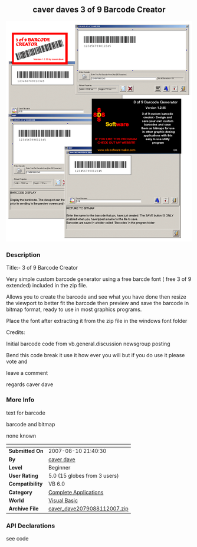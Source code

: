 ﻿<div align="center">

## caver daves 3 of 9 Barcode Creator

<img src="PIC200781197556554.gif">
</div>

### Description

Title:- 3 of 9 Barcode Creator

Very simple custom barcode generator using a free barcde font ( free 3 of 9 extended) included in the zip file.

Allows you to create the barcode and see what you have done then resize the viewport to better fit the barcode then preview and save the barcode in bitmap format, ready to use in most graphics programs.

Place the font after extracting it from the zip file in the windows font folder

Credits:

Initial barcode code from vb.general.discussion newsgroup posting

Bend this code break it use it how ever you will but if you do use it please vote and

leave a comment

regards caver dave
 
### More Info
 
text for barcode

barcode and bitmap

none known


<span>             |<span>
---                |---
**Submitted On**   |2007-08-10 21:40:30
**By**             |[caver dave](https://github.com/Planet-Source-Code/PSCIndex/blob/master/ByAuthor/caver-dave.md)
**Level**          |Beginner
**User Rating**    |5.0 (15 globes from 3 users)
**Compatibility**  |VB 6\.0
**Category**       |[Complete Applications](https://github.com/Planet-Source-Code/PSCIndex/blob/master/ByCategory/complete-applications__1-27.md)
**World**          |[Visual Basic](https://github.com/Planet-Source-Code/PSCIndex/blob/master/ByWorld/visual-basic.md)
**Archive File**   |[caver\_dave2079088112007\.zip](https://github.com/Planet-Source-Code/caver-dave-caver-daves-3-of-9-barcode-creator__1-69137/archive/master.zip)

### API Declarations

see code





